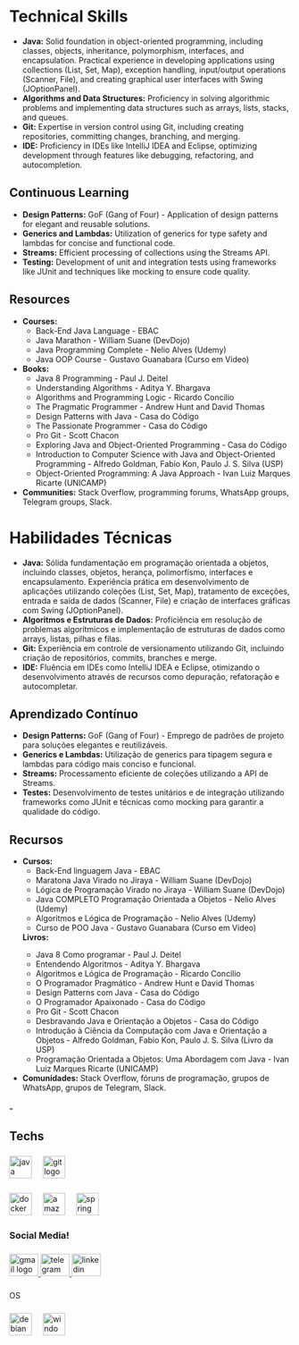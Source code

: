 <body>
    <h1>Technical Skills</h1>
    <ul>
        <li><strong>Java:</strong> Solid foundation in object-oriented programming, including classes, objects, inheritance, polymorphism, interfaces, and encapsulation. Practical experience in developing applications using collections (List, Set, Map), exception handling, input/output operations (Scanner, File), and creating graphical user interfaces with Swing (JOptionPanel).</li>
        <li><strong>Algorithms and Data Structures:</strong> Proficiency in solving algorithmic problems and implementing data structures such as arrays, lists, stacks, and queues.</li>
        <li><strong>Git:</strong> Expertise in version control using Git, including creating repositories, committing changes, branching, and merging.</li>
        <li><strong>IDE:</strong> Proficiency in IDEs like IntelliJ IDEA and Eclipse, optimizing development through features like debugging, refactoring, and autocompletion.</li>
    </ul>
    <h2>Continuous Learning</h2>
    <ul>
        <li><strong>Design Patterns:</strong> GoF (Gang of Four) - Application of design patterns for elegant and reusable solutions.</li>
        <li><strong>Generics and Lambdas:</strong> Utilization of generics for type safety and lambdas for concise and functional code.</li>
        <li><strong>Streams:</strong> Efficient processing of collections using the Streams API.</li>
        <li><strong>Testing:</strong> Development of unit and integration tests using frameworks like JUnit and techniques like mocking to ensure code quality.</li>
    </ul>
    <h2>Resources</h2>
    <ul>
        <li><strong>Courses:</strong>
            <ul>
                <li>Back-End Java Language - EBAC</li>
                <li>Java Marathon - William Suane (DevDojo)</li>
                <li>Java Programming Complete - Nelio Alves (Udemy)</li>
                <li>Java OOP Course - Gustavo Guanabara (Curso em Video)</li>
            </ul>
        </li>
        <li><strong>Books:</strong>
            <ul>
                <li>Java 8 Programming - Paul J. Deitel</li>
                <li>Understanding Algorithms - Aditya Y. Bhargava</li>
                <li>Algorithms and Programming Logic - Ricardo Concilio</li>
                <li>The Pragmatic Programmer - Andrew Hunt and David Thomas</li>
                <li>Design Patterns with Java - Casa do Código</li>
                <li>The Passionate Programmer - Casa do Código</li>
                <li>Pro Git - Scott Chacon</li>
                <li>Exploring Java and Object-Oriented Programming - Casa do Código</li>
                <li>Introduction to Computer Science with Java and Object-Oriented Programming - Alfredo Goldman, Fabio Kon, Paulo J. S. Silva (USP)</li>
                <li>Object-Oriented Programming: A Java Approach - Ivan Luiz Marques Ricarte (UNICAMP)</li>
            </ul>
        </li>
        <li><strong>Communities:</strong> Stack Overflow, programming forums, WhatsApp groups, Telegram groups, Slack.</li>
    </ul>
</body>
</html>
<body>
    <h1>Habilidades Técnicas</h1>
    <ul>
        <li><strong>Java:</strong> Sólida fundamentação em programação orientada a objetos, incluindo classes, objetos, herança, polimorfismo, interfaces e encapsulamento. Experiência prática em desenvolvimento de aplicações utilizando coleções (List, Set, Map), tratamento de exceções, entrada e saída de dados (Scanner, File) e criação de interfaces gráficas com Swing (JOptionPanel).</li>
        <li><strong>Algoritmos e Estruturas de Dados:</strong> Proficiência em resolução de problemas algorítmicos e implementação de estruturas de dados como arrays, listas, pilhas e filas.</li>
        <li><strong>Git:</strong> Experiência em controle de versionamento utilizando Git, incluindo criação de repositórios, commits, branches e merge.</li>
        <li><strong>IDE:</strong> Fluência em IDEs como IntelliJ IDEA e Eclipse, otimizando o desenvolvimento através de recursos como depuração, refatoração e autocompletar.</li>
    </ul>
    <h2>Aprendizado Contínuo</h2>
    <ul>
        <li><strong>Design Patterns:</strong> GoF (Gang of Four) - Emprego de padrões de projeto para soluções elegantes e reutilizáveis.</li>
        <li><strong>Generics e Lambdas:</strong> Utilização de generics para tipagem segura e lambdas para código mais conciso e funcional.</li>
        <li><strong>Streams:</strong> Processamento eficiente de coleções utilizando a API de Streams.</li>
        <li><strong>Testes:</strong> Desenvolvimento de testes unitários e de integração utilizando frameworks como JUnit e técnicas como mocking para garantir a qualidade do código.</li>
    </ul>
    <h2>Recursos</h2>
    <ul>
        <li><strong>Cursos:</strong> 
        <ul>
                 <li>Back-End linguagem Java - EBAC</li>
                 <li>Maratona Java Virado no Jiraya - William Suane (DevDojo)</li>
                 <li>Lógica de Programação Virado no Jiraya - William Suane (DevDojo) </li>
                 <li>Java COMPLETO Programação Orientada a Objetos - Nelio Alves (Udemy)</li>
                 <li>Algoritmos e Lógica de Programação - Nelio Alves (Udemy)</li>
                 <li>Curso de POO Java - Gustavo Guanabara (Curso em Video)</li>
                 </ul>
        </li>
        <strong>Livros:</strong>
            <ul>
                <li> Java 8 Como programar - Paul J. Deitel</li>
                <li> Entendendo Algoritmos - Aditya Y. Bhargava</li>
                <li> Algoritmos e Lógica de Programação - Ricardo Concilio</li>
                <li> O Programador Pragmático - Andrew Hunt e David Thomas</li>
                <li> Design Patterns com Java - Casa do Código</li>
                <li> O Programador Apaixonado - Casa do Código</li>
                <li> Pro Git - Scott Chacon</li>
                <li> Desbravando Java e Orientação a Objetos - Casa do Código</li>
                <li> Introdução à Ciência da Computação com Java e Orientação a Objetos - Alfredo Goldman, Fabio Kon, Paulo J. S. Silva (Livro da USP)</li>
                <li> Programação Orientada a Objetos: Uma Abordagem com Java - Ivan Luiz Marques Ricarte (UNICAMP)</li>
            </ul>
        </li>
        <li><strong>Comunidades:</strong> Stack Overflow, fóruns de programação, grupos de WhatsApp, grupos de Telegram, Slack.</li>
    </ul>
</body>
</html>




<h4 align="left">- 



</h4>

###

<h2 align="left">Techs</h2>

###

<div align="left">
  <img src="https://skillicons.dev/icons?i=java" height="40" alt="java logo"  />
  <img width="12" />
  <img src="https://img.shields.io/badge/Git-F05032?logo=git&logoColor=white&style=for-the-badge" height="40" alt="git logo"  />
</div>

###

<div align="left">
  <img src="https://cdn.jsdelivr.net/gh/devicons/devicon/icons/docker/docker-original.svg" height="40" alt="docker logo"  />
  <img width="12" />
  <img src="https://skillicons.dev/icons?i=aws" height="40" alt="amazonwebservices logo"  />
  <img width="12" />
  <img src="https://skillicons.dev/icons?i=spring" height="40" alt="spring logo"  />
</div>

###

<h3 align="left">Social Media!</h3>

###

<div align="left">
  <a href="llpti2024@gmail.com" target="_blank">
    <img src="https://raw.githubusercontent.com/maurodesouza/profile-readme-generator/master/src/assets/icons/social/gmail/default.svg" width="52" height="40" alt="gmail logo"  />
  </a>
  <a href="https://t.me/Stronk1304" target="_blank">
    <img src="https://raw.githubusercontent.com/maurodesouza/profile-readme-generator/master/src/assets/icons/social/telegram/default.svg" width="52" height="40" alt="telegram logo"  />
  </a>
  <a href="www.linkedin.com/in/llpti" target="_blank">
    <img src="https://raw.githubusercontent.com/maurodesouza/profile-readme-generator/master/src/assets/icons/social/linkedin/default.svg" width="52" height="40" alt="linkedin logo"  />
  </a>
</div>

###

<p align="left">OS</p>

###

<div align="left">
  <img src="https://cdn.jsdelivr.net/gh/devicons/devicon/icons/debian/debian-original.svg" height="40" alt="debian logo"  />
  <img width="12" />
  <img src="https://cdn.jsdelivr.net/gh/devicons/devicon/icons/windows8/windows8-original.svg" height="40" alt="windows8 logo"  />
</div>

###
